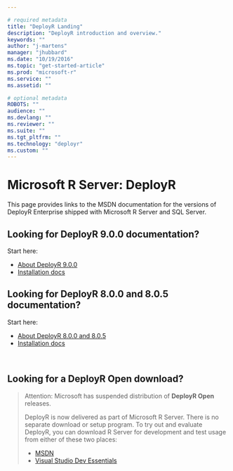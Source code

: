 ```yaml
---

# required metadata
title: "DeployR Landing"
description: "DeployR introduction and overview."
keywords: ""
author: "j-martens"
manager: "jhubbard"
ms.date: "10/19/2016"
ms.topic: "get-started-article"
ms.prod: "microsoft-r"
ms.service: ""
ms.assetid: ""

# optional metadata
ROBOTS: ""
audience: ""
ms.devlang: ""
ms.reviewer: ""
ms.suite: ""
ms.tgt_pltfrm: ""
ms.technology: "deployr"
ms.custom: ""
---
```


# Microsoft R Server: DeployR

This page provides links to the MSDN documentation for the versions of DeployR Enterprise shipped with Microsoft R Server and SQL Server.

## Looking for DeployR 9.0.0 documentation?

Start here:

+ [About DeployR 9.0.0](deployr.md)
+ [Installation docs](deployr-installation.md)


## Looking for DeployR 8.0.0 and 8.0.5 documentation?

Start here:
+ [About DeployR 8.0.0 and 8.0.5](deployr-about.md)
+ [Installation docs](deployr-installation.md)

<br>

## Looking for a DeployR Open download?

>Attention: Microsoft has suspended distribution of **DeployR Open** releases. 
>
>DeployR is now delivered as part of Microsoft R Server. There is no separate download or setup program.
>To try out and evaluate DeployR, you can download R Server for development and test usage from either of these two places:
> - [MSDN](http://aka.ms/rserver/linux/download) 
> - [Visual Studio Dev Essentials](https://www.visualstudio.com/dev-essentials/)